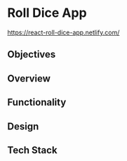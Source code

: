 # Roll Dice App

https://react-roll-dice-app.netlify.com/

## Objectives

## Overview

## Functionality

## Design

## Tech Stack
